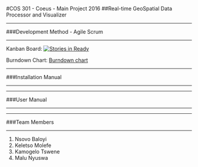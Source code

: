 #COS 301 - Coeus - Main Project 2016
##Real-time GeoSpatial Data Processor and Visualizer


********************************************************************************
###Development Method -  Agile Scrum
********************************************************************************
Kanban Board: [![Stories in Ready](https://badge.waffle.io/NsovoBaloyi/COS301_coeus.png?label=ready&title=Ready)](https://waffle.io/NsovoBaloyi/COS301_coeus)

Burndown Chart: <a href="http://burndown.io/#NsovoBaloyi/COS301_coeus">Burndown chart</a>

********************************************************************************
###Installation Manual
********************************************************************************

********************************************************************************
###User Manual
********************************************************************************

********************************************************************************
###Team Members
********************************************************************************
1. Nsovo Baloyi
2. Keletso Molefe
3. Kamogelo Tswene
4. Malu Nyuswa
